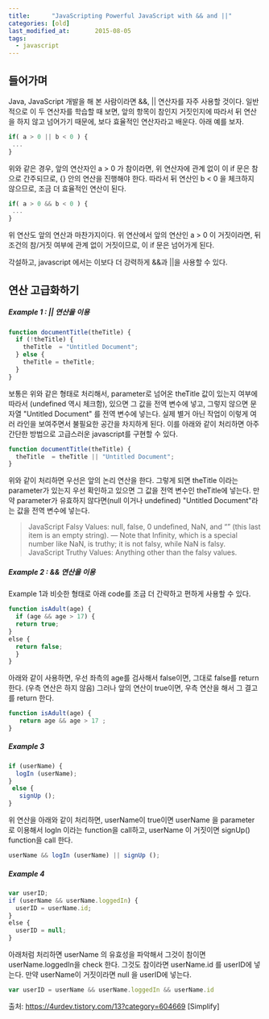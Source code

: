 ```yaml
---
title:      "JavaScripting Powerful JavaScript with && and ||"
categories: [old]
last_modified_at:       2015-08-05
tags:
  - javascript
---
```


## 들어가며

Java, JavaScript 개발을 해 본 사람이라면 &&, &#124;&#124; 연산자를 자주 사용할 것이다. 일반적으로 이 두 연산자를 학습할 때 보면, 앞의 항목이 참인지 거짓인지에 따라서 뒤 연산을 하지 않고 넘어가기 때문에, 보다 효율적인 연산자라고 배운다. 아래 예를 보자.

```js
if( a > 0 || b < 0 ) {
 ...
}
```

위와 같은 경우, 앞의 연산자인 a > 0 가 참이라면, 위 연산자에 관계 없이 이 if 문은 참으로 간주되므로, {} 안의 연산을 진행해야 한다. 따라서 뒤 연산인 b < 0 을 체크하지 않으므로, 조금 더 효율적인 연산이 된다. 

```js
if( a > 0 && b < 0 ) {
 ...
}
```

위 연산도 앞의 연산과 마찬가지이다. 위 연산에서 앞의 연산인 a > 0 이 거짓이라면, 뒤 조건의 참/거짓 여부에 관계 없이 거짓이므로, 이 if 문은 넘어가게 된다. 



각설하고, javascript 에서는 이보다 더 강력하게 &&과 &#124;&#124;을 사용할 수 있다. 

## 연산 고급화하기

##### Example 1 : || 연산을 이용

```js
function documentTitle(theTitle) {
​  if (!theTitle) {
    theTitle  = "Untitled Document";
  } else {
    theTitle = theTitle;
  }
}
```

보통은 위와 같은 형태로 처리해서, parameter로 넘어온 theTitle 값이 있는지 여부에 따라서 (undefined 역시 체크함), 있으면 그 값을 전역 변수에 넣고, 그렇지 않으면 문자열 "Untitled Document" 를 전역 변수에 넣는다. 실제 별거 아닌 작업이 이렇게 여러 라인을 보여주면서 불필요한 공간을 차지하게 된다. 이를 아래와 같이 처리하면 아주 간단한 방법으로 고급스러운 javascript를 구현할 수 있다.

```js
function documentTitle(theTitle) {
  theTitle  = theTitle || "Untitled Document";
}
```
위와 같이 처리하면 우선은 앞의 논리 연산을 한다. 그렇게 되면 theTitle 이라는 parameter가 있는지 우선 확인하고 있으면 그 값을 전역 변수인 theTitle에 넣는다. 만약 parameter가 유효하지 않다면(null 이거나 undefined) "Untitled Document"라는 값을 전역 변수에 넣는다.


>JavaScript Falsy Values: null, false, 0 undefined, NaN, and “” (this last item is an empty string).
— Note that Infinity, which is a special number like NaN, is truthy; it is not falsy, while NaN is falsy.
JavaScript Truthy Values: Anything other than the falsy values.



##### Example 2 : && 연산을 이용

Example 1과 비슷한 형태로 아래 code를 조금 더 간략하고 편하게 사용할 수 있다.

```js
function isAdult(age) {
  if (age && age > 17) {
  return true;
}
​else {
  return false;
  }
}
```
아래와 같이 사용하면, 우선 좌측의 age를 검사해서 false이면, 그대로 false를 return 한다. (우측 연산은 하지 않음) 그러나 앞의 연산이 true이면, 우측 연산을 해서 그 결고를 return 한다. 
```js
function isAdult(age) {
   return age && age > 17 ;
}
```


##### Example 3
```js
if (userName) {
  logIn (userName);
}
 else {
   signUp ();
}
```
위 연산을 아래와 같이 처리하면, userName이 true이면 userName 을 parameter 로 이용해서 logIn 이라는 function을 call하고, userName 이 거짓이면 signUp() function을 call 한다.
```js
userName && logIn (userName) || signUp ();
```



##### Example 4
```js
var userID;
​if (userName && userName.loggedIn) {
  userID = userName.id;
}
​else {
  userID = null;
}
```
아래처럼 처리하면 userName 의 유효성을 파악해서 그것이 참이면 userName.loggedIn을 check 한다. 그것도 참이라면 userName.id 를 userID에 넣는다. 만약 userName이 거짓이라면 null 을 userID에 넣는다.
```js
var userID = userName && userName.loggedIn && userName.id
```

출처: https://4urdev.tistory.com/13?category=604669 [Simplify]